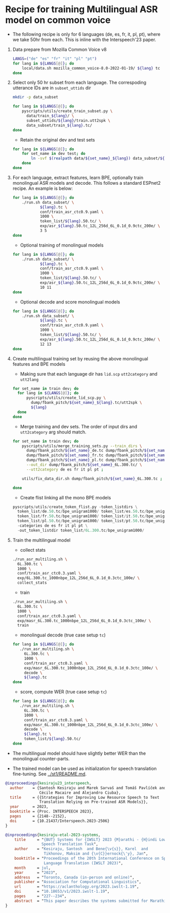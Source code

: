 # Recipe for training Multilingual ASR model on common voice

- The following recipe is only for 6 languages (de, es, fr, it, pl, pt), where we take 50hr from each.
This is inline with the Interspeech'23 paper.

1. Data prepare from Mozilla Common Voice v8

    ```bash
    LANGS=("de" "es" "fr" "it" "pl" "pt")
    for lang in ${LANGS[@]}; do
        local/data.sh mozilla_common_voice-8.0-2022-01-19/ ${lang} tc
    done
    ```

2. Select only 50 hr subset from each language. The correspoding utterance IDs are in `subset_uttids` dir

    ```bash
    mkdir -p data_subset

    for lang in ${LANGS[@]}; do
        pyscripts/utils/create_train_subset.py \
          data/train_${lang}/ \
          subset_uttids/${lang}/train.utt2spk \
          data_subset/train_${lang}.tc/
    done
    ```

    - Retain the original dev and test sets

    ```bash
    for lang in ${LANGS[@]}; do
        for set_name in dev test; do
            ln -svf $(realpath data/${set_name}_${lang}) data_subset/${set_name}_${lang}.tc ;
        done
    done
    ```

3. For each language, extract features, learn BPE, optionally train monolingual ASR models and decode. This follows a standard ESPnet2 recipe. An example is below:

    ```bash
    for lang in ${LANGS[@]}; do
        ./run.sh data_subset/ \
                ${lang}.tc \
                conf/train_asr_ctc0.9.yaml \
                1000 \
                token_list/${lang}.50.tc/ \
                exp/asr_${lang}.50.tc_12L_256d_6L_0.1d_0.9ctc_200e/ \
                3 5
    done
    ```

    - Optional training of monolingual models

    ```bash
    for lang in ${LANGS[@]}; do
        ./run.sh data_subset/ \
                ${lang}.tc \
                conf/train_asr_ctc0.9.yaml \
                1000 \
                token_list/${lang}.50.tc/ \
                exp/asr_${lang}.50.tc_12L_256d_6L_0.1d_0.9ctc_200e/ \
                10 11
    done
    ```

    - Optional decode and score monolingual models

    ```bash
    for lang in ${LANGS[@]}; do
        ./run.sh data_subset/ \
                ${lang}.tc \
                conf/train_asr_ctc0.9.yaml \
                1000 \
                token_list/${lang}.50.tc/ \
                exp/asr_${lang}.50.tc_12L_256d_6L_0.1d_0.9ctc_200e/ \
                12 13
    done
    ```

4. Create multilingual training set by reusing the above monolingual features and BPE models

    - Making sure that each language dir has `lid.scp` `utt2category` and `utt2lang`

    ```bash
    for set_name in train dev; do
      for lang in ${LANGS[@]}; do
          pyscripts/utils/create_lid_scp.py \
            dump/fbank_pitch/${set_name}_${lang}.tc/utt2spk \
            ${lang}
      done
    done
    ```

    - Merge training and dev sets. The order of input dirs and `utt2category` arg should match.

    ```bash
    for set_name in train dev; do
        pyscripts/utils/merge_training_sets.py --train_dirs \
          dump/fbank_pitch/${set_name}_de.tc dump/fbank_pitch/${set_name}_es.tc \
          dump/fbank_pitch/${set_name}_fr.tc dump/fbank_pitch/${set_name}_it.tc \
          dump/fbank_pitch/${set_name}_pl.tc dump/fbank_pitch/${set_name}_pt.tc \
          --out_dir dump/fbank_pitch/${set_name}_6L.300.tc/ \
          --utt2category de es fr it pl pt ;

        utils/fix_data_dir.sh dump/fbank_pitch/${set_name}_6L.300.tc ;

    done
    ```

    - Create flist linking all the mono BPE models

    ```python
    pyscripts/utils/create_token_flist.py -token_listdirs \
      token_list/de.50.tc/bpe_unigram1000/ token_list/es.50.tc/bpe_unigram1000/ \
      token_list/fr.50.tc/bpe_unigram1000/ token_list/it.50.tc/bpe_unigram1000/ \
      token_list/pl.50.tc/bpe_unigram1000/ token_list/pt.50.tc/bpe_unigram1000/ \
      -categories de es fr it pl pt \
      -out_token_listdir token_list/6L.300.tc/bpe_unigram1000/
    ```

5. Train the multilingual model

   - collect stats

   ```bash
   ./run_asr_multiling.sh \
     6L.300.tc \
     1000 \
     conf/train_asr_ctc0.3.yaml \
     exp/6L.300.tc_1000nbpe_12L_256d_6L_0.1d_0.3ctc_100e/ \
     collect_stats
   ```

   - train

   ```bash
   ./run_asr_multiling.sh \
     6L.300.tc \
     1000 \
     conf/train_asr_ctc0.3.yaml \
     exp/masr_6L.300.tc_1000nbpe_12L_256d_6L_0.1d_0.3ctc_100e/ \
     train
   ```

   - monolingual decode (true case setup `tc`)

   ```bash
   for lang in ${LANGS[@]}; do
      ./run_asr_multiling.sh \
        6L.300.tc \
        1000 \
        conf/train_asr_ctc0.3.yaml \
        exp/masr_6L.300.tc_1000nbpe_12L_256d_6L_0.1d_0.3ctc_100e/ \
        decode \
        ${lang}.tc
   done
   ```

   - score, compute WER (true case setup `tc`)

   ```bash
   for lang in ${LANGS[@]}; do
      ./run_asr_multiling.sh \
        6L.300.tc \
        1000 \
        conf/train_asr_ctc0.3.yaml \
        exp/masr_6L.300.tc_1000nbpe_12L_256d_6L_0.1d_0.3ctc_100e/ \
        decode \
        ${lang}.tc \
        token_list/${lang}.50.tc/
   done
   ```

- The multilingual model should have slightly better WER than the monolingual counter-parts.

- The trained model can be used as initialization for speech translation fine-tuning. See [../st1/README.md](../st1/README.md).

```bibtex
@inproceedings{kesiraju23_interspeech,
  author    = {Santosh Kesiraju and Marek Sarvaš and Tomáš Pavlíček and
               Cécile Macaire and Alejandro Ciuba},
  title     = {{Strategies for Improving Low Resource Speech to Text
               Translation Relying on Pre-trained ASR Models}},
  year      = 2023,
  booktitle = {Proc. INTERSPEECH 2023},
  pages     = {2148--2152},
  doi       = {10.21437/Interspeech.2023-2506}
}

@inproceedings{kesiraju-etal-2023-systems,
    title     = "{BUT} Systems for {IWSLT} 2023 {M}arathi - {H}indi Low Resource
                Speech Translation Task",
    author    = "Kesiraju, Santosh  and Bene{\v{s}}, Karel  and
                 Tikhonov, Maksim and {\v{C}}ernock{\'y}, Jan",
    booktitle = "Proceedings of the 20th International Conference on Spoken
                 Language Translation (IWSLT 2023)",
    month     = jul,
    year      = "2023",
    address   = "Toronto, Canada (in-person and online)",
    publisher = "Association for Computational Linguistics",
    url       = "https://aclanthology.org/2023.iwslt-1.19",
    doi       = "10.18653/v1/2023.iwslt-1.19",
    pages     = "227--234",
    abstract  = "This paper describes the systems submitted for Marathi to Hindi low-resource speech translation task. Our primary submission is based on an end-to-end direct speech translation system, whereas the contrastive one is a cascaded system. The backbone of both the systems is a Hindi-Marathi bilingual ASR system trained on 2790 hours of imperfect transcribed speech. The end-to-end speech translation system was directly initialized from the ASR, and then fine-tuned for direct speech translation with an auxiliary CTC loss for translation. The MT model for the cascaded system is initialized from a cross-lingual language model, which was then fine-tuned using 1.6 M parallel sentences. All our systems were trained from scratch on publicly available datasets. In the end, we use a language model to re-score the n-best hypotheses. Our primary submission achieved 30.5 and 39.6 BLEU whereas the contrastive system obtained 21.7 and 28.6 BLEU on official dev and test sets respectively. The paper also presents the analysis on several experiments that were conducted and outlines the strategies for improving speech translation in low-resource scenarios.",
}
```